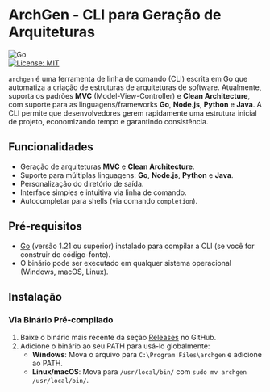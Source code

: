 # ArchGen - CLI para Geração de Arquiteturas

![Go](https://img.shields.io/badge/Go-1.21+-00ADD8?style=flat-square&logo=go)  
[![License: MIT](https://img.shields.io/badge/License-MIT-yellow.svg)](https://opensource.org/licenses/MIT)

`archgen` é uma ferramenta de linha de comando (CLI) escrita em Go que automatiza a criação de estruturas de arquiteturas de software. Atualmente, suporta os padrões **MVC** (Model-View-Controller) e **Clean Architecture**, com suporte para as linguagens/frameworks **Go**, **Node.js**, **Python** e **Java**. A CLI permite que desenvolvedores gerem rapidamente uma estrutura inicial de projeto, economizando tempo e garantindo consistência.

## Funcionalidades

- Geração de arquiteturas **MVC** e **Clean Architecture**.
- Suporte para múltiplas linguagens: **Go**, **Node.js**, **Python** e **Java**.
- Personalização do diretório de saída.
- Interface simples e intuitiva via linha de comando.
- Autocompletar para shells (via comando `completion`).

## Pré-requisitos

- [Go](https://golang.org/dl/) (versão 1.21 ou superior) instalado para compilar a CLI (se você for construir do código-fonte).
- O binário pode ser executado em qualquer sistema operacional (Windows, macOS, Linux).

## Instalação

### Via Binário Pré-compilado
1. Baixe o binário mais recente da seção [Releases](https://github.com/seu-usuario/archgen/releases) no GitHub.
2. Adicione o binário ao seu PATH para usá-lo globalmente:
   - **Windows**: Mova o arquivo para `C:\Program Files\archgen` e adicione ao PATH.
   - **Linux/macOS**: Mova para `/usr/local/bin/` com `sudo mv archgen /usr/local/bin/`.
